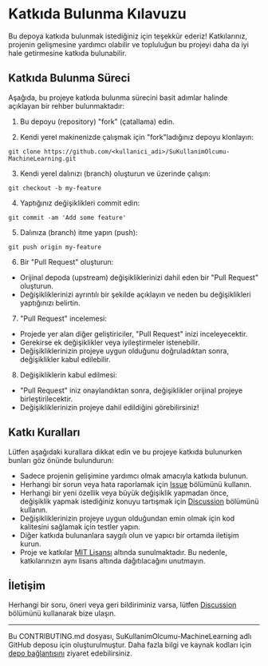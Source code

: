 # Katkıda Bulunma Kılavuzu

Bu depoya katkıda bulunmak istediğiniz için teşekkür ederiz! Katkılarınız, projenin gelişmesine yardımcı olabilir ve topluluğun bu projeyi daha da iyi hale getirmesine katkıda bulunabilir.

## Katkıda Bulunma Süreci

Aşağıda, bu projeye katkıda bulunma sürecini basit adımlar halinde açıklayan bir rehber bulunmaktadır:

1. Bu depoyu (repository) "fork" (çatallama) edin.

2. Kendi yerel makinenizde çalışmak için "fork"ladığınız depoyu klonlayın:

```console
git clone https://github.com/<kullanici_adi>/SuKullanimOlcumu-MachineLearning.git
```

3. Kendi yerel dalınızı (branch) oluşturun ve üzerinde çalışın:

```console
git checkout -b my-feature
```

4. Yaptığınız değişiklikleri commit edin:

```console
git commit -am 'Add some feature'
```

5. Dalınıza (branch) itme yapın (push):

```console
git push origin my-feature
```


6. Bir "Pull Request" oluşturun:

- Orijinal depoda (upstream) değişikliklerinizi dahil eden bir "Pull Request" oluşturun.
- Değişikliklerinizi ayrıntılı bir şekilde açıklayın ve neden bu değişiklikleri yaptığınızı belirtin.

7. "Pull Request" incelemesi:

- Projede yer alan diğer geliştiriciler, "Pull Request" inizi inceleyecektir.
- Gerekirse ek değişiklikler veya iyileştirmeler istenebilir.
- Değişikliklerinizin projeye uygun olduğunu doğruladıktan sonra, değişiklikler kabul edilebilir.

8. Değişikliklerin kabul edilmesi:

- "Pull Request" iniz onaylandıktan sonra, değişiklikler orijinal projeye birleştirilecektir.
- Değişikliklerinizin projeye dahil edildiğini görebilirsiniz!

## Katkı Kuralları

Lütfen aşağıdaki kurallara dikkat edin ve bu projeye katkıda bulunurken bunları göz önünde bulundurun:

- Sadece projenin gelişimine yardımcı olmak amacıyla katkıda bulunun.
- Herhangi bir sorun veya hata raporlamak için [Issue](https://github.com/aberkayekren/SuKullanimOlcumu-MachineLearning/issues) bölümünü kullanın.
- Herhangi bir yeni özellik veya büyük değişiklik yapmadan önce, değişiklik yapmak istediğiniz konuyu tartışmak için [Discussion](https://github.com/aberkayekren/SuKullanimOlcumu-MachineLearning/discussions) bölümünü kullanın.
- Değişikliklerinizin projeye uygun olduğundan emin olmak için kod kalitesini sağlamak için testler yapın.
- Diğer katkıda bulunanlara saygılı olun ve yapıcı bir ortamda iletişim kurun.
- Proje ve katkılar [MIT Lisansı](LICENSE) altında sunulmaktadır. Bu nedenle, katkılarınızın aynı lisans altında dağıtılacağını unutmayın.

## İletişim

Herhangi bir soru, öneri veya geri bildiriminiz varsa, lütfen [Discussion](https://github.com/aberkayekren/SuKullanimOlcumu-MachineLearning/discussions) bölümünü kullanarak bize ulaşın.

---

Bu CONTRIBUTING.md dosyası, SuKullanimOlcumu-MachineLearning adlı GitHub deposu için oluşturulmuştur. Daha fazla bilgi ve kaynak kodları için [depo bağlantısını](https://github.com/aberkayekren/SuKullanimOlcumu-MachineLearning) ziyaret edebilirsiniz.
